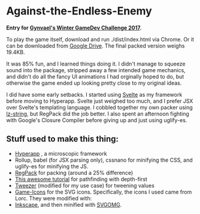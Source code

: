 # Against-the-Endless-Enemy
**Entry for [Gynvael's Winter GameDev Challenge 2017](http://gynvael.coldwind.pl/?id=66).**

To play the game itself, download and run ./dist/index.html via Chrome. Or it can be downloaded from  [Google Drive](https://drive.google.com/file/d/1zXXWwCIPb-xUle5rTedBY_8Z3x9EE44X/view?usp=sharing). The final packed version weighs 19.4KB. 

It was 85% fun, and I learned things doing it. I didn't manage to squeeze sound into the package, stripped away a few intended game mechanics, and didn't do all the fancy UI animations I had orginally hoped to do, but otherwise the game ended up looking pretty close to my original ideas.

I did have some early setbacks. I started using [Svelte](https://github.com/sveltejs/svelte) as my framework before moving to Hyperapp. Svelte just weighed too much, and I prefer JSX over Svelte's templating language. I cobbled together my own packer using [lz-string](http://pieroxy.net/blog/pages/lz-string/index.html), but RegPack did the job better. I also spent an afternoon fighting with Google's Closure Compiler before giving up and just using uglify-es.

## Stuff used to make this thing:

* [Hyperapp](https://github.com/hyperapp/hyperapp) , a microscopic framework
* Rollup, babel (for JSX parsing only), cssnano for minifying the CSS, and uglify-es for minifying the JS.  
* [RegPack](https://github.com/Siorki/RegPack) for packing (around a 25% difference)
* [This awesome tutorial](https://www.redblobgames.com/pathfinding/tower-defense/)  for pathfinding with depth-first 
* [Tweezer](https://github.com/jaxgeller/tweezer.js/) (modified for my use case) for tweening values
* [Game-Icons](http://game-icons.net/) for the SVG icons. Specifically, the icons I used came from Lorc.  They were modified with:
* [Inkscape](https://inkscape.org/en/), and then minified with [SVGOMG](https://jakearchibald.github.io/svgomg/).
